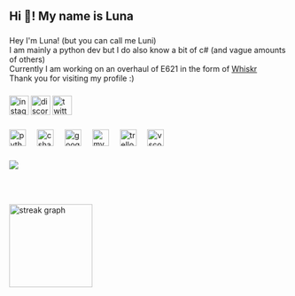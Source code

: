 <h2 align="left">Hi 👋! My name is Luna</h2>

###

<p align="left">Hey I'm Luna! (but you can call me Luni)<br>
  I am mainly a python dev but I do also know a bit of c# (and vague amounts of others)<br>
  Currently I am working on an overhaul of E621 in the form of <a href='https://github.com/Luna-Suffers/Whiskr'>Whiskr</a><br>
  Thank you for visiting my profile :)</p>

###

<div align="left">
  <img href= 'https://www.instagram.com/accounts/login/?next=https%3A%2F%2Fwww.instagram.com%2Fluna_suffers%2F&is_from_rle' src="https://img.shields.io/static/v1?message=Instagram&logo=instagram&label=&color=E4405F&logoColor=white&labelColor=&style=for-the-badge" height="35" alt="instagram logo"  />
  <img href='https://discord.com/channels/@me/1018921598843113483' src="https://img.shields.io/static/v1?message=Discord&logo=discord&label=&color=7289DA&logoColor=white&labelColor=&style=for-the-badge" height="35" alt="discord logo"  />
  <img href='https://twitter.com/lunasuffers/' src="https://img.shields.io/static/v1?message=Twitter&logo=twitter&label=&color=1DA1F2&logoColor=white&labelColor=&style=for-the-badge" height="35" alt="twitter logo"  />
</div>

###

<div align="left">
  <img src="https://cdn.jsdelivr.net/gh/devicons/devicon/icons/python/python-original.svg" height="30" alt="python logo"  />
  <img width="12" />
  <img src="https://cdn.jsdelivr.net/gh/devicons/devicon/icons/csharp/csharp-original.svg" height="30" alt="csharp logo"  />
  <img width="12" />
  <img src="https://cdn.jsdelivr.net/gh/devicons/devicon/icons/googlecloud/googlecloud-original.svg" height="30" alt="googlecloud logo"  />
  <img width="12" />
  <img src="https://cdn.jsdelivr.net/gh/devicons/devicon/icons/mysql/mysql-original.svg" height="30" alt="mysql logo"  />
  <img width="12" />
  <img src="https://cdn.jsdelivr.net/gh/devicons/devicon/icons/trello/trello-plain.svg" height="30" alt="trello logo"  />
  <img width="12" />
  <img src="https://cdn.jsdelivr.net/gh/devicons/devicon/icons/vscode/vscode-original.svg" height="30" alt="vscode logo"  />
</div>

###


<div align="left">
  <img src="https://profile-counter.glitch.me/Luna-Suffers/count.svg?"  />
</div>

###

<br clear="both">

<!-- <img src="https://raw.githubusercontent.com/Luna-Suffers/Luna-Suffers/output/snake.svg" alt="Snake animation" /> -->

###

<div align="left">
<!--   <img src="https://github-readme-stats.vercel.app/api?username=Luna-Suffers&hide_title=false&hide_rank=false&show_icons=true&include_all_commits=true&count_private=true&disable_animations=false&theme=dracula&locale=en&hide_border=false" height="150" alt="stats graph"  /> -->
  <img src="https://streak-stats.demolab.com?user=Luna-Suffers&locale=en&mode=daily&theme=dracula&hide_border=false&border_radius=5" height="150" alt="streak graph"  />
<!--   <img src="https://github-readme-stats.vercel.app/api/top-langs?username=Luna-Suffers&locale=en&hide_title=true&size_weight=0.3&count_weight=0.7&layout=compact&card_width=320&langs_count=10&theme=dracula&hide_border=false" height="150" alt="languages graph"  /> -->
</div>

###
